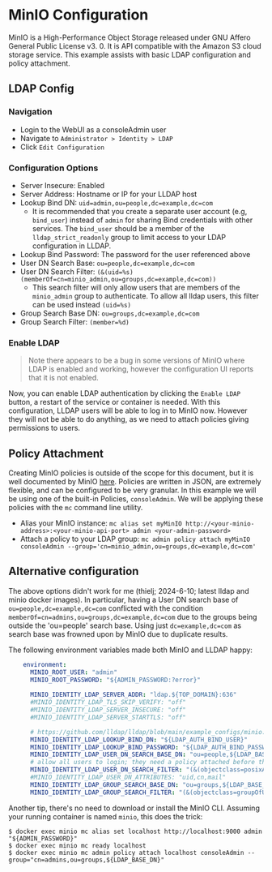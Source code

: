 # MinIO Configuration

MinIO is a High-Performance Object Storage released under GNU Affero General Public License v3. 0. It is API compatible with the Amazon S3 cloud storage service. This example assists with basic LDAP configuration and policy attachment.

## LDAP Config

### Navigation

- Login to the WebUI as a consoleAdmin user
- Navigate to `Administrator > Identity > LDAP`
- Click `Edit Configuration`

### Configuration Options

- Server Insecure: Enabled
- Server Address: Hostname or IP for your LLDAP host
- Lookup Bind DN: `uid=admin,ou=people,dc=example,dc=com`
  - It is recommended that you create a separate user account (e.g, `bind_user`) instead of `admin` for sharing Bind credentials with other services. The `bind_user` should be a member of the `lldap_strict_readonly` group to limit access to your LDAP configuration in LLDAP.
- Lookup Bind Password: The password for the user referenced above
- User DN Search Base: `ou=people,dc=example,dc=com`
- User DN Search Filter: `(&(uid=%s)(memberOf=cn=minio_admin,ou=groups,dc=example,dc=com))`
  - This search filter will only allow users that are members of the `minio_admin` group to authenticate. To allow all lldap users, this filter can be used instead `(uid=%s)`
- Group Search Base DN: `ou=groups,dc=example,dc=com`
- Group Search Filter: `(member=%d)`

### Enable LDAP

> Note there appears to be a bug in some versions of MinIO where LDAP is enabled and working, however the configuration UI reports that it is not enabled.

Now, you can enable LDAP authentication by clicking the `Enable LDAP` button, a restart of the service or container is needed. With this configuration, LLDAP users will be able to log in to MinIO now. However they will not be able to do anything, as we need to attach policies giving permissions to users.

## Policy Attachment

Creating MinIO policies is outside of the scope for this document, but it is well documented by MinIO [here](https://min.io/docs/minio/linux/administration/identity-access-management/policy-based-access-control.html). Policies are written in JSON, are extremely flexible, and can be configured to be very granular. In this example we will be using one of the built-in Policies, `consoleAdmin`. We will be applying these policies with the `mc` command line utility.

- Alias your MinIO instance: `mc alias set myMinIO http://<your-minio-address>:<your-minio-api-port> admin <your-admin-password>`
- Attach a policy to your LDAP group: `mc admin policy attach myMinIO consoleAdmin --group='cn=minio_admin,ou=groups,dc=example,dc=com'`

## Alternative configuration

The above options didn't work for me (thielj; 2024-6-10; latest lldap and minio docker images). In particular, having a User DN search base of `ou=people,dc=example,dc=com` conflicted with the condition `memberOf=cn=admins,ou=groups,dc=example,dc=com` due to the groups being outside the 'ou=people' search base. Using just `dc=example,dc=com` as search base was frowned upon by MinIO due to duplicate results. 

The following environment variables made both MinIO and LLDAP happy:

```yaml
    environment:
      MINIO_ROOT_USER: "admin"
      MINIO_ROOT_PASSWORD: "${ADMIN_PASSWORD:?error}"
      
      MINIO_IDENTITY_LDAP_SERVER_ADDR: "ldap.${TOP_DOMAIN}:636"
      #MINIO_IDENTITY_LDAP_TLS_SKIP_VERIFY: "off"
      #MINIO_IDENTITY_LDAP_SERVER_INSECURE: "off"
      #MINIO_IDENTITY_LDAP_SERVER_STARTTLS: "off"

      # https://github.com/lldap/lldap/blob/main/example_configs/minio.md
      MINIO_IDENTITY_LDAP_LOOKUP_BIND_DN: "${LDAP_AUTH_BIND_USER}"
      MINIO_IDENTITY_LDAP_LOOKUP_BIND_PASSWORD: "${LDAP_AUTH_BIND_PASSWORD}"
      MINIO_IDENTITY_LDAP_USER_DN_SEARCH_BASE_DN: "ou=people,${LDAP_BASE_DN}"
      # allow all users to login; they need a policy attached before they can actually do anything
      MINIO_IDENTITY_LDAP_USER_DN_SEARCH_FILTER: "(&(objectclass=posixAccount)(uid=%s))"
      #MINIO_IDENTITY_LDAP_USER_DN_ATTRIBUTES: "uid,cn,mail"
      MINIO_IDENTITY_LDAP_GROUP_SEARCH_BASE_DN: "ou=groups,${LDAP_BASE_DN}"
      MINIO_IDENTITY_LDAP_GROUP_SEARCH_FILTER: "(&(objectclass=groupOfUniqueNames)(member=%d))"
```

Another tip, there's no need to download or install the MinIO CLI. Assuming your running container is named `minio`, this does the trick:

```
$ docker exec minio mc alias set localhost http://localhost:9000 admin "${ADMIN_PASSWORD}"
$ docker exec minio mc ready localhost
$ docker exec minio mc admin policy attach localhost consoleAdmin --group="cn=admins,ou=groups,${LDAP_BASE_DN}"
```
